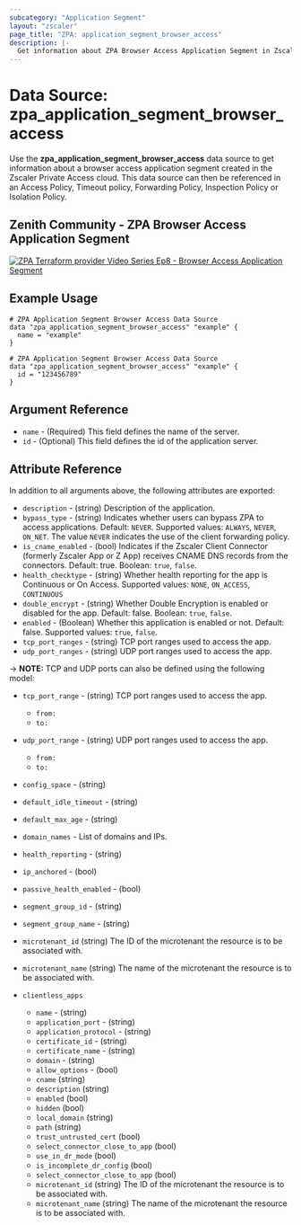 ```yaml
---
subcategory: "Application Segment"
layout: "zscaler"
page_title: "ZPA: application_segment_browser_access"
description: |-
  Get information about ZPA Browser Access Application Segment in Zscaler Private Access cloud.
---
```


# Data Source: zpa_application_segment_browser_access

Use the **zpa_application_segment_browser_access** data source to get information about a browser access application segment created in the Zscaler Private Access cloud. This data source can then be referenced in an Access Policy, Timeout policy, Forwarding Policy, Inspection Policy or Isolation Policy.

## Zenith Community - ZPA Browser Access Application Segment

[![ZPA Terraform provider Video Series Ep8 - Browser Access Application Segment](https://raw.githubusercontent.com/zscaler/terraform-provider-zpa/master/images/zpa_browser_access_application_segments.svg)](https://community.zscaler.com/zenith/s/question/0D54u00009evlEGCAY/zpa-terraform-provider-video-series-ep8-zpa-browser-access-application-segment)

## Example Usage

```hcl
# ZPA Application Segment Browser Access Data Source
data "zpa_application_segment_browser_access" "example" {
  name = "example"
}
```

```hcl
# ZPA Application Segment Browser Access Data Source
data "zpa_application_segment_browser_access" "example" {
  id = "123456789"
}
```

## Argument Reference

* `name` - (Required) This field defines the name of the server.
* `id` - (Optional) This field defines the id of the application server.

## Attribute Reference

In addition to all arguments above, the following attributes are exported:

* `description` - (string) Description of the application.
* `bypass_type` - (string) Indicates whether users can bypass ZPA to access applications. Default: `NEVER`. Supported values: `ALWAYS`, `NEVER`, `ON_NET`. The value `NEVER` indicates the use of the client forwarding policy.
* `is_cname_enabled` - (bool) Indicates if the Zscaler Client Connector (formerly Zscaler App or Z App) receives CNAME DNS records from the connectors. Default: true. Boolean: `true`, `false`.
* `health_checktype` - (string) Whether health reporting for the app is Continuous or On Access. Supported values: `NONE`, `ON_ACCESS`, `CONTINUOUS`
* `double_encrypt` - (string) Whether Double Encryption is enabled or disabled for the app. Default: false. Boolean: `true`, `false`.
* `enabled` - (Boolean) Whether this application is enabled or not. Default: false. Supported values: `true`, `false`.
* `tcp_port_ranges` - (string) TCP port ranges used to access the app.
* `udp_port_ranges` - (string) UDP port ranges used to access the app.

-> **NOTE:**  TCP and UDP ports can also be defined using the following model:

* `tcp_port_range` - (string) TCP port ranges used to access the app.
  * `from:`
  * `to:`
* `udp_port_range` - (string) UDP port ranges used to access the app.
  * `from:`
  * `to:`

* `config_space` - (string)
* `default_idle_timeout` - (string)
* `default_max_age` - (string)
* `domain_names` - List of domains and IPs.
* `health_reporting` - (string)
* `ip_anchored` - (bool)
* `passive_health_enabled` - (bool)
* `segment_group_id` - (string)
* `segment_group_name` - (string)
* `microtenant_id` (string) The ID of the microtenant the resource is to be associated with.
* `microtenant_name` (string) The name of the microtenant the resource is to be associated with.

* `clientless_apps`
  * `name` - (string)
  * `application_port` - (string)
  * `application_protocol` - (string)
  * `certificate_id` - (string)
  * `certificate_name` - (string)
  * `domain` - (string)
  * `allow_options` - (bool)
  * `cname` (string)
  * `description` (string)
  * `enabled` (bool)
  * `hidden` (bool)
  * `local_domain` (string)
  * `path` (string)
  * `trust_untrusted_cert` (bool)
  * `select_connector_close_to_app` (bool)
  * `use_in_dr_mode` (bool)
  * `is_incomplete_dr_config` (bool)
  * `select_connector_close_to_app` (bool)
  * `microtenant_id` (string) The ID of the microtenant the resource is to be associated with.
  * `microtenant_name` (string) The name of the microtenant the resource is to be associated with.
